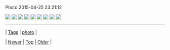 <!--
title: Photo 2015-04-25 23
date: 2020-06-28T15:27:00.075Z
tags: photo
-->


Photo 2015-04-25 23:21:12

![](117375458149-0.jpg)
![](117375458149-1.jpg)
![](117375458149-2.jpg)
![](117375458149-3.jpg)
![](117375458149-4.jpg)
![](117375458149-5.jpg)
![](117375458149-6.jpg)
![](117375458149-7.jpg)
![](117375458149-8.jpg)

<!--BOTTOM-POST-NAVIGATION-->
---

| [Tags](tags.md) | [photo](tag-photo.md) |

| [Newer](117374481184.md) | [Top](index.md) | [Older](117376075774.md) |